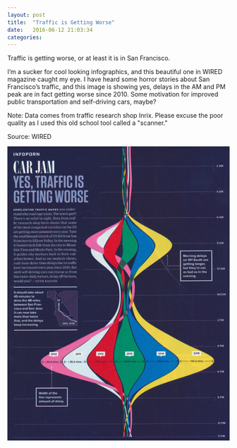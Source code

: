 ```yaml
---
layout: post
title:  "Traffic is Getting Worse"
date:   2016-06-12 21:03:34
categories:  
---
```

Traffic is getting worse, or at least it is in San Francisco. 

I’m a sucker for cool looking infographics, and this beautiful one in WIRED magazine caught my eye. I have heard some horror stories about San Francisco’s traffic, and this image is showing yes, delays in the AM and PM peak are in fact getting worse since 2010. Some motivation for improved public transportation and self-driving cars, maybe? 

Note: Data comes from traffic research shop Inrix. Please excuse the poor quality as I used this old school tool called a "scanner."

Source: WIRED 


![San Francisco Traffic](/images/Car_Jam.png)

